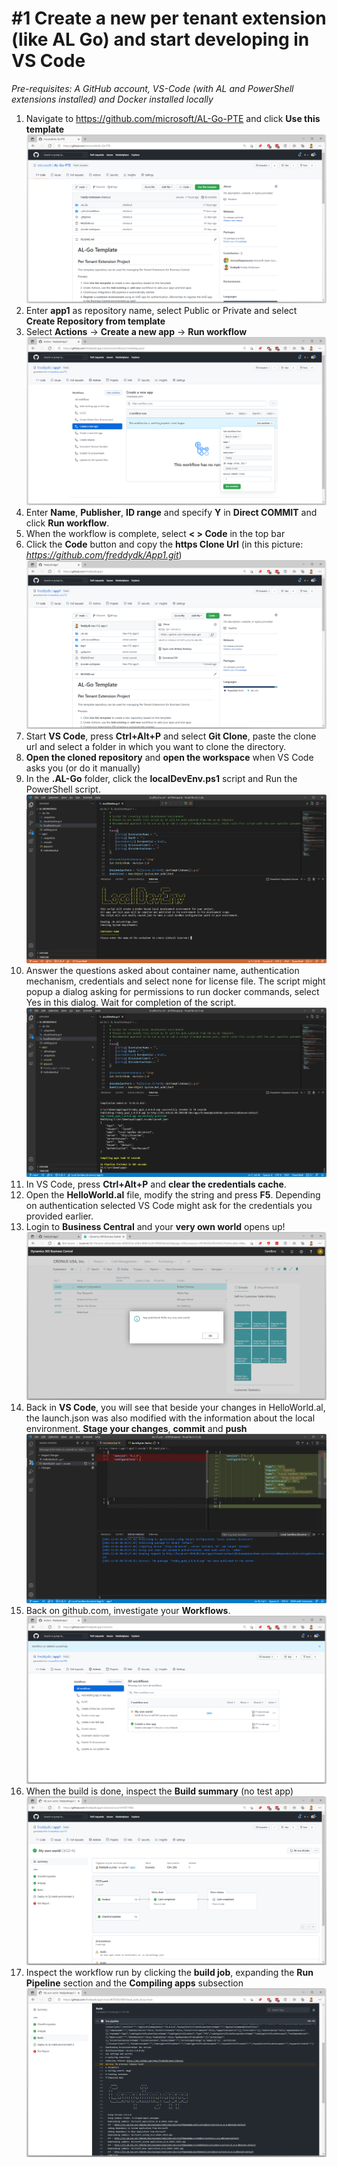 # #1 Create a new per tenant extension (like AL Go) and start developing in VS Code
*Pre-requisites: A GitHub account, VS-Code (with AL and PowerShell extensions installed) and Docker installed locally*

1. Navigate to https://github.com/microsoft/AL-Go-PTE and click **Use this template**
![Use this template](/images/1a.png)
1. Enter **app1** as repository name, select Public or Private and select **Create Repository from template**
1. Select **Actions** -> **Create a new app** -> **Run workflow**
![Run workflow](/images/1b.png)
1. Enter **Name**, **Publisher**, **ID range** and specify **Y** in **Direct COMMIT** and click **Run workflow**.
1. When the workflow is complete, select **< > Code** in the top bar
1. Click the **Code** button and copy the **https Clone Url** (in this picture: *https://github.com/freddydk/App1.git*)
![Clone](/images/1c.png)
1. Start **VS Code**, press **Ctrl+Alt+P** and select **Git Clone**, paste the clone url and select a folder in which you want to clone the directory.
1. **Open the cloned repository** and **open the workspace** when VS Code asks you (or do it manually)
1. In the **.AL-Go** folder, click the **localDevEnv.ps1** script and Run the PowerShell script.
![LocalDevEnv](/images/1d.png)
1. Answer the questions asked about container name, authentication mechanism, credentials and select none for license file. The script might popup a dialog asking for permissions to run docker commands, select Yes in this dialog. Wait for completion of the script.
![LocalDevEnv Done](/images/1e.png)
1. In VS Code, press **Ctrl+Alt+P** and **clear the credentials cache**.
1. Open the **HelloWorld.al** file, modify the string and press **F5**. Depending on authentication selected VS Code might ask for the credentials you provided earlier.
1. Login to **Business Central** and your **very own world** opens up!
![Very own world](/images/1f.png)
1. Back in **VS Code**, you will see that beside your changes in HelloWorld.al, the launch.json was also modified with the information about the local environment. **Stage your changes**, **commit** and **push**
![Launch.json](/images/1g.png)
1. Back on github.com, investigate your **Workflows**.
![Workflows](/images/1h.png)
1. When the build is done, inspect the **Build summary** (no test app)
![Build Summary](/images/1i.png)
1.	Inspect the workflow run by clicking the **build job**, expanding the **Run Pipeline** section and the **Compiling apps** subsection
![Inspect](/images/1j.png)
